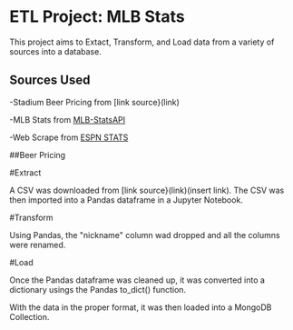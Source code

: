 # ETL Project: MLB Stats
This project aims to Extact, Transform, and Load data from a variety of sources into a database.

## Sources Used
-Stadium Beer Pricing from [link source}(link)

-MLB Stats from [MLB-StatsAPI](https://github.com/toddrob99/MLB-StatsAPI/wiki.)

-Web Scrape from [ESPN STATS](http://www.espn.com/mlb/history/leaders/_/breakdown/season/year/2018)

##Beer Pricing

#Extract

A CSV was downloaded from [link source}(link)(insert link). The CSV was then imported into a Pandas dataframe in a Jupyter Notebook.

#Transform

Using Pandas, the "nickname" column wad dropped and all the columns were renamed.

#Load

Once the Pandas dataframe was cleaned up, it was converted into a dictionary usings the Pandas to_dict() function. 

With the data in the proper format, it was then loaded into a MongoDB Collection.